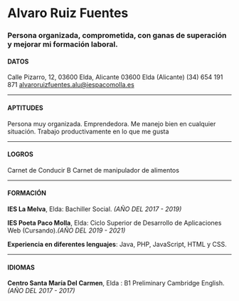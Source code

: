 # Alvaro Ruiz Fuentes
### Persona organizada, comprometida, con ganas de superación y mejorar mi formación laboral.

#### DATOS
Calle Pizarro, 12, 03600 Elda, Alicante
03600 Elda (Alicante)
(34) 654 191 871 
alvaroruizfuentes.alu@iespacomolla.es

- - -

#### APTITUDES
Persona muy organizada.
Emprendedora.
Me manejo bien en cualquier situación.
Trabajo productivamente en lo que me gusta

- - -

#### LOGROS
Carnet de Conducir B 
Carnet de manipulador de alimentos



- - - 

#### FORMACIÓN
**IES La Melva**, Elda: Bachiller Social.
_(AÑO DEL 2017 - 2019)_

**IES Poeta Paco Molla**, Elda: Ciclo Superior de Desarrollo de Aplicaciones Web (Cursando)._(AÑO DEL 2019 - 2021)_

**Experiencia en diferentes lenguajes**: Java, PHP, JavaScript, HTML y CSS. 

- - - 

#### IDIOMAS
**Centro Santa María Del Carmen**, Elda : B1 Preliminary Cambridge English. 
_(AÑO DEL 2017 - 2017)_
                       

